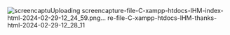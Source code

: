 
![screencaptu![Uploading screencapture-file-C-xampp-htdocs-IHM-index-html-2024-02-29-12_24_59.png…]()
re-file-C-xampp-htdocs-IHM-thanks-html-2024-02-29-12_28_11](https://github.com/Imadouldelmelah/VISA-REGISTRATION-KSA/assets/123662210/0fe5e939-0acb-4afd-abeb-3008f1150e12)
